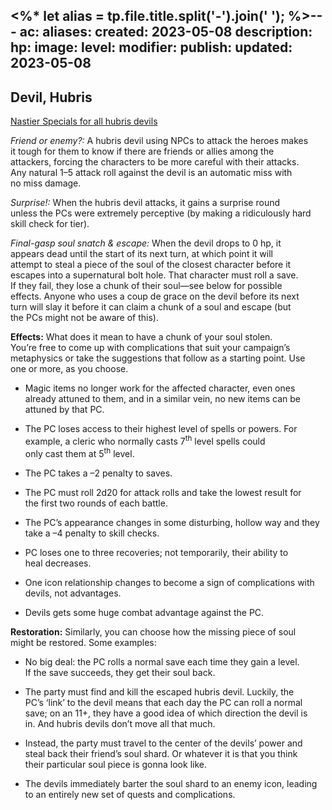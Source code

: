 <%* let alias = tp.file.title.split('-').join(' '); %>---
ac: 
aliases: 
created: 2023-05-08
description: 
hp: 
image: 
level: 
modifier: 
publish: 
updated: 2023-05-08
---

## Devil, Hubris

<u>Nastier Specials for all hubris devils</u>

*Friend or enemy?:* A hubris devil using NPCs to attack the heroes makes  
it tough for them to know if there are friends or allies among the  
attackers, forcing the characters to be more careful with their attacks.  
Any natural 1–5 attack roll against the devil is an automatic miss with  
no miss damage.

*Surprise!:* When the hubris devil attacks, it gains a surprise round  
unless the PCs were extremely perceptive (by making a ridiculously hard  
skill check for tier).

*Final-gasp soul snatch & escape:* When the devil drops to 0 hp, it  
appears dead until the start of its next turn, at which point it will  
attempt to steal a piece of the soul of the closest character before it  
escapes into a supernatural bolt hole. That character must roll a save.  
If they fail, they lose a chunk of their soul—see below for possible  
effects. Anyone who uses a coup de grace on the devil before its next  
turn will slay it before it can claim a chunk of a soul and escape (but  
the PCs might not be aware of this).

**Effects:** What does it mean to have a chunk of your soul stolen.  
You’re free to come up with complications that suit your campaign’s  
metaphysics or take the suggestions that follow as a starting point. Use  
one or more, as you choose.

- Magic items no longer work for the affected character, even ones  
  already attuned to them, and in a similar vein, no new items can be  
  attuned by that PC.

- The PC loses access to their highest level of spells or powers. For  
  example, a cleric who normally casts 7<sup>th</sup> level spells could  
  only cast them at 5<sup>th</sup> level.

- The PC takes a –2 penalty to saves.

- The PC must roll 2d20 for attack rolls and take the lowest result for  
  the first two rounds of each battle.

- The PC’s appearance changes in some disturbing, hollow way and they  
  take a –4 penalty to skill checks.

- PC loses one to three recoveries; not temporarily, their ability to  
  heal decreases.

- One icon relationship changes to become a sign of complications with  
  devils, not advantages.

- Devils gets some huge combat advantage against the PC.

**Restoration:** Similarly, you can choose how the missing piece of soul  
might be restored. Some examples:

- No big deal: the PC rolls a normal save each time they gain a level.  
  If the save succeeds, they get their soul back.

- The party must find and kill the escaped hubris devil. Luckily, the  
  PC’s ‘link’ to the devil means that each day the PC can roll a normal  
  save; on an 11+, they have a good idea of which direction the devil is  
  in. And hubris devils don’t move all that much.

- Instead, the party must travel to the center of the devils’ power and  
  steal back their friend’s soul shard. Or whatever it is that you think  
  their particular soul piece is gonna look like.

- The devils immediately barter the soul shard to an enemy icon, leading  
  to an entirely new set of quests and complications.
